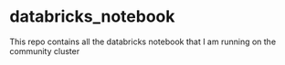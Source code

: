 # databricks_notebook
This repo contains all the  databricks notebook that I am running on the community cluster
